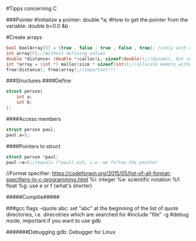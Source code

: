 #Tipps concerning C


###Pointer
#Initialize a pointer:
double *a;
#How to get the pointer from the variable:
double b=0.0
&b


#Create arrays
```C
bool boolArray[5] = {true , false , true , false , true}; //only with #include <stdbool.h>
int array[5];//Without defining values
double *distance= (double *)calloc(L, sizeof(double));//dynamic, but should be avoided usually
int *array = (int *) malloc(size * sizeof(int));//allocate memory without cleaning
free(distance); free(array);//important!!!
```

###Structures
####Define
```C
struct person{
    int a;
    int b;
};
```
####Access members
```C
struct person paul;
paul.a=5;
```

####Pointers to struct
```C
struct person *paul;
paul->a=5;//equals (*paul).a=5, i.e. we follow the pointer
```



//Format specifier: https://codeforwin.org/2015/05/list-of-all-format-specifiers-in-c-programming.html
%i: integer
%e: scientific notation
%f: float
%g: use e or f (what's shorter)



#####Complile#####



###gcc flags
-iquote abc: set "abc" at the beginning of the list of quote directories, i.e. direcotries which are searched for #include "file"
-g #debug mode, important if you want to use gdb


#######Debugging
gdb: Debugger for Linux